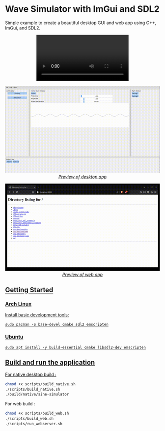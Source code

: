# Wave Simulator with ImGui and SDL2

Simple example to create a beautiful desktop GUI and web app using C++, ImGui, and SDL2.

<div align="center">
  <video controls>
    <source src="./docs/pro_desktop.mp4" type="video/mp4">
    <p>ImGUI Pro Design <a href="./docs/pro_desktop.mp4"></p>
  </video>
</div>

<p align="center">
  <img src="docs/desktop.gif" width="800" alt="Desktop app preview">
  <br>
  <em>Preview of desktop app</em>
</p>

<p align="center">
  <img src="docs/webapp.gif" width="800" alt="Web app preview on a browser">
  <br>
  <em>Preview of web app</em>
</p>

## Getting Started

### Arch Linux

Install basic development tools:
```
sudo pacman -S base-devel cmake sdl2 emscripten
```

### Ubuntu

```
sudo apt install -y build-essential cmake libsdl2-dev emscripten
```

## Build and run the application

For native desktop build :

```bash
chmod +x scripts/build_native.sh
./scripts/build_native.sh
./build/native/sine-simulator
```

For web build :

```bash
chmod +x scripts/build_web.sh
./scripts/build_web.sh
./scripts/run_webserver.sh
```
